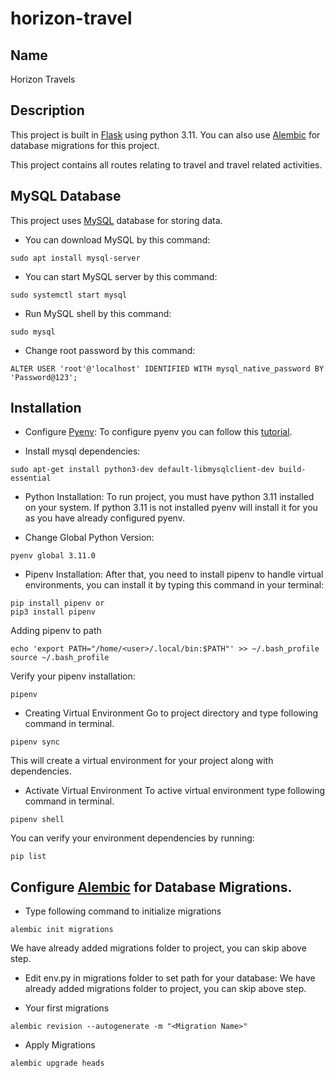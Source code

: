 # horizon-travel
## Name
Horizon Travels

## Description
This project is built in [Flask](https://flask.palletsprojects.com/) using python 3.11.
You can also use [Alembic](https://alembic.sqlalchemy.org/en/latest/) for database migrations for this project.

This project contains all routes relating to travel and travel related activities.


## MySQL Database
This project uses [MySQL](https://www.mysql.com/) database for storing data.

- You can download MySQL by this command:
```
sudo apt install mysql-server
```

- You can start MySQL server by this command:
```
sudo systemctl start mysql
```

- Run MySQL shell by this command:
```
sudo mysql
```

- Change root password by this command:
```
ALTER USER 'root'@'localhost' IDENTIFIED WITH mysql_native_password BY 'Password@123';
```

## Installation
- Configure [Pyenv](https://realpython.com/intro-to-pyenv/):
To configure pyenv you can follow this [tutorial](https://realpython.com/intro-to-pyenv/).

- Install mysql dependencies:
```
sudo apt-get install python3-dev default-libmysqlclient-dev build-essential
```

- Python Installation:
To run project, you must have python 3.11 installed on your system.
If python 3.11 is not installed pyenv will install it for you as you have already configured pyenv.

- Change Global Python Version:
```
pyenv global 3.11.0
```

- Pipenv Installation:
After that, you need to install pipenv to handle virtual environments, you can install it by typing this command in your terminal:
```
pip install pipenv or
pip3 install pipenv
```

Adding pipenv to path
```
echo 'export PATH="/home/<user>/.local/bin:$PATH"' >> ~/.bash_profile
source ~/.bash_profile
```

Verify your pipenv installation:
```
pipenv
```

- Creating Virtual Environment
Go to project directory and type following command in terminal.
```
pipenv sync
```

This will create a virtual environment for your project along with dependencies.

- Activate Virtual Environment
To active virtual environment type following command in terminal.
```
pipenv shell
```

You can verify your environment dependencies by running:
```
pip list
```

## Configure [Alembic](https://alembic.sqlalchemy.org/en/latest/) for Database Migrations.
- Type following command to initialize migrations
```
alembic init migrations
```
We have already added migrations folder to project, you can skip above step.
- Edit env.py in migrations folder to set path for your database:
We have already added migrations folder to project, you can skip above step.

- Your first migrations
```
alembic revision --autogenerate -m "<Migration Name>"
```

- Apply Migrations
```
alembic upgrade heads
```
